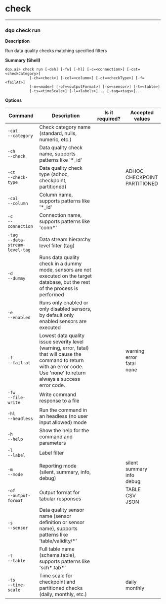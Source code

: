 # check

___
### **dqo check run**

**Description**

Run data quality checks matching specified filters

**Summary (Shell)**
```
dqo.ai> check run [-deh] [-fw] [-hl] [-c=<connection>] [-cat=<checkCategory>]
           [-ch=<check>] [-col=<column>] [-ct=<checkType>] [-f=<failAt>]
           [-m=<mode>] [-of=<outputFormat>] [-s=<sensor>] [-t=<table>]
           [-ts=<timeScale>] [-l=<labels>]... [-tag=<tags>]...

```


**Options**  
  
| Command | Description | Is it required? | Accepted values |
|---------|-------------|-----------------|-----------------|
|`-cat`<br/>`--category`<br/>|Check category name (standard, nulls, numeric, etc.)|||
|`-ch`<br/>`--check`<br/>|Data quality check name, supports patterns like &#x27;*_id&#x27;|||
|`-ct`<br/>`--check-type`<br/>|Data quality check type (adhoc, checkpoint, partitioned)||ADHOC<br/>CHECKPOINT<br/>PARTITIONED<br/>|
|`-col`<br/>`--column`<br/>|Column name, supports patterns like &#x27;*_id&#x27;|||
|`-c`<br/>`--connection`<br/>|Connection name, supports patterns like &#x27;conn*&#x27;|||
|`-tag`<br/>`--data-stream-level-tag`<br/>|Data stream hierarchy level filter (tag)|||
|`-d`<br/>`--dummy`<br/>|Runs data quality check in a dummy mode, sensors are not executed on the target database, but the rest of the process is performed|||
|`-e`<br/>`--enabled`<br/>|Runs only enabled or only disabled sensors, by default only enabled sensors are executed|||
|`-f`<br/>`--fail-at`<br/>|Lowest data quality issue severity level (warning, error, fatal) that will cause the command to return with an error code. Use &#x27;none&#x27; to return always a success error code.||warning<br/>error<br/>fatal<br/>none<br/>|
|`-fw`<br/>`--file-write`<br/>|Write command response to a file|||
|`-hl`<br/>`--headless`<br/>|Run the command in an headless (no user input allowed) mode|||
|`-h`<br/>`--help`<br/>|Show the help for the command and parameters|||
|`-l`<br/>`--label`<br/>|Label filter|||
|`-m`<br/>`--mode`<br/>|Reporting mode (silent, summary, info, debug)||silent<br/>summary<br/>info<br/>debug<br/>|
|`-of`<br/>`--output-format`<br/>|Output format for tabular responses||TABLE<br/>CSV<br/>JSON<br/>|
|`-s`<br/>`--sensor`<br/>|Data quality sensor name (sensor definition or sensor name), supports patterns like &#x27;table/validity/*&#x27;|||
|`-t`<br/>`--table`<br/>|Full table name (schema.table), supports patterns like &#x27;sch*.tab*&#x27;|||
|`-ts`<br/>`--time-scale`<br/>|Time scale for checkpoint and partitioned checks (daily, monthly, etc.)||daily<br/>monthly<br/>|


